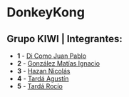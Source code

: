 # DonkeyKong

## Grupo KIWI | Integrantes:

* **1** - [Di Como Juan Pablo](https://github.com/jpdicomo)
* **2** - [González Matías Ignacio](https://github.com/matias-gonz)
* **3** - [Hazan Nicolás](https://github.com/haaza23)
* **4** - [Tardá Agustín](https://github.com/AgustinTardaFIUBA)
* **5** - [Tardá Rocío](https://github.com/rociotarda)
